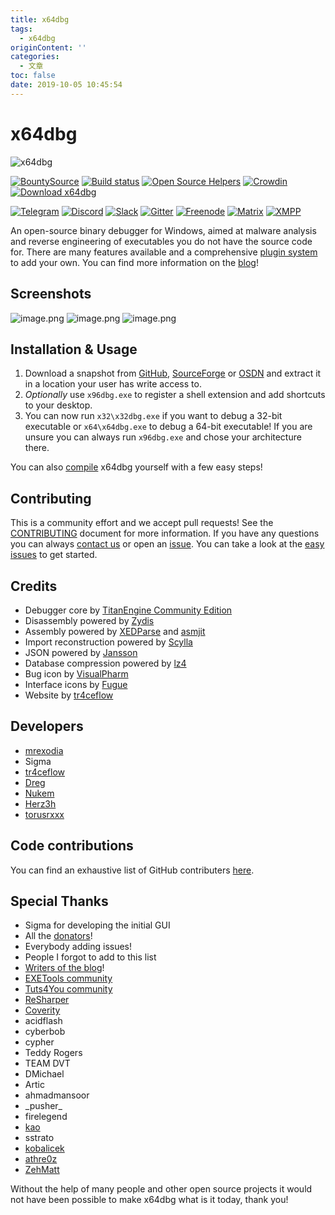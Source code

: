 ```yaml
---
title: x64dbg
tags:
  - x64dbg
originContent: ''
categories:
  - 文章
toc: false
date: 2019-10-05 10:45:54
---
```


# x64dbg

![x64dbg](https://github.com/x64dbg/x64dbg/raw/development/src/bug_black.png)

[![BountySource](https://www.bountysource.com/badge/team?team_id=18188&style=raised)](https://www.bountysource.com/teams/x64dbg?utm_source=x64dbg&utm_medium=shield&utm_campaign=raised) [![Build status](https://ci.appveyor.com/api/projects/status/h1j489qa1mx67e0h?svg=true)](https://ci.appveyor.com/project/mrexodia/x64dbg) [![Open Source Helpers](https://www.codetriage.com/x64dbg/x64dbg/badges/users.svg)](https://www.codetriage.com/x64dbg/x64dbg) [![Crowdin](https://d322cqt584bo4o.cloudfront.net/x64dbg/localized.svg)](http://translate.x64dbg.com) [![Download x64dbg](https://img.shields.io/sourceforge/dm/x64dbg.svg)](https://sourceforge.net/projects/x64dbg/files/latest/download)

[![Telegram](https://img.shields.io/badge/chat-%20on%20Telegram-blue.svg)](https://telegram.me/x64dbg) [![Discord](https://img.shields.io/badge/chat-on%20Discord-green.svg)](https://invite.gg/x64dbg) [![Slack](https://img.shields.io/badge/chat-on%20Slack-red.svg)](https://x64dbg-slack.herokuapp.com) [![Gitter](https://img.shields.io/badge/chat-on%20Gitter-lightseagreen.svg)](https://gitter.im/x64dbg/x64dbg) [![Freenode](https://img.shields.io/badge/chat-%20on%20freenode-brightgreen.svg)](https://webchat.freenode.net/?channels=x64dbg) [![Matrix](https://img.shields.io/badge/chat-on%20Matrix-yellowgreen.svg)](https://riot.im/app/#/room/#x64dbg:matrix.org) [![XMPP](https://img.shields.io/badge/chat-%20on%20XMPP-orange.svg)](https://inverse.chat/#converse/room?jid=x64dbg@conference.jwchat.org)

An open-source binary debugger for Windows, aimed at malware analysis and reverse engineering of executables you do not have the source code for. There are many features available and a comprehensive [plugin system](http://plugins.x64dbg.com) to add your own. You can find more information on the [blog](https://x64dbg.com/blog)!

## Screenshots

![image.png](/images/2019/10/05/34643860-e71a-11e9-890b-79bf1bc40a48.png)
![image.png](/images/2019/10/05/38fa3b40-e71a-11e9-890b-79bf1bc40a48.png)
![image.png](/images/2019/10/05/3b7e4e10-e71a-11e9-890b-79bf1bc40a48.png)

## Installation & Usage

1. Download a snapshot from [GitHub](https://github.com/x64dbg/x64dbg/releases), [SourceForge](https://sourceforge.net/projects/x64dbg/files/snapshots) or [OSDN](https://osdn.net/projects/x64dbg) and extract it in a location your user has write access to.
2. _Optionally_ use `x96dbg.exe` to register a shell extension and add shortcuts to your desktop.
3. You can now run `x32\x32dbg.exe` if you want to debug a 32-bit executable or `x64\x64dbg.exe` to debug a 64-bit executable! If you are unsure you can always run `x96dbg.exe` and chose your architecture there.

You can also [compile](https://github.com/x64dbg/x64dbg/wiki/Compiling-the-whole-project) x64dbg yourself with a few easy steps!

## Contributing

This is a community effort and we accept pull requests! See the [CONTRIBUTING](https://github.com/x64dbg/x64dbg/blob/development/CONTRIBUTING.md) document for more information. If you have any questions you can always [contact us](https://x64dbg.com/#contact) or open an [issue](https://github.com/x64dbg/x64dbg/issues). You can take a look at the [easy issues](https://github.com/x64dbg/x64dbg/issues?q=is%3Aissue+is%3Aopen+label%3Aeasy) to get started.

## Credits

- Debugger core by [TitanEngine Community Edition](https://bitbucket.org/titanengineupdate/titanengine-update)
- Disassembly powered by [Zydis](https://zydis.re)
- Assembly powered by [XEDParse](https://github.com/x64dbg/XEDParse) and [asmjit](https://github.com/asmjit)
- Import reconstruction powered by [Scylla](https://github.com/NtQuery/Scylla)
- JSON powered by [Jansson](http://www.digip.org/jansson)
- Database compression powered by [lz4](https://bitbucket.org/mrexodia/lz4)
- Bug icon by [VisualPharm](http://www.visualpharm.com)
- Interface icons by [Fugue](http://p.yusukekamiyamane.com)
- Website by [tr4ceflow](http://tr4ceflow.com)

## Developers

- [mrexodia](http://mrexodia.github.io)
- Sigma
- [tr4ceflow](http://blog.tr4ceflow.com)
- [Dreg](http://www.fr33project.org)
- [Nukem](https://github.com/Nukem9)
- [Herz3h](https://github.com/Herz3h)
- [torusrxxx](https://github.com/torusrxxx)

## Code contributions

You can find an exhaustive list of GitHub contributers [here](https://github.com/x64dbg/x64dbg/graphs/contributors).

## Special Thanks

- Sigma for developing the initial GUI
- All the [donators](https://www.bountysource.com/teams/x64dbg/backers)!
- Everybody adding issues!
- People I forgot to add to this list
- [Writers of the blog](https://x64dbg.com/blog/2016/07/09/Looking-for-writers.html)!
- [EXETools community](http://forum.exetools.com)
- [Tuts4You community](http://forum.tuts4you.com)
- [ReSharper](https://www.jetbrains.com/resharper)
- [Coverity](http://www.coverity.com)
- acidflash
- cyberbob
- cypher
- Teddy Rogers
- TEAM DVT
- DMichael
- Artic
- ahmadmansoor
- \_pusher\_
- firelegend
- [kao](http://lifeinhex.com)
- sstrato
- [kobalicek](https://github.com/kobalicek)
- [athre0z](https://github.com/athre0z)
- [ZehMatt](https://github.com/ZehMatt)

Without the help of many people and other open source projects it would not have been possible to make x64dbg what is it today, thank you!